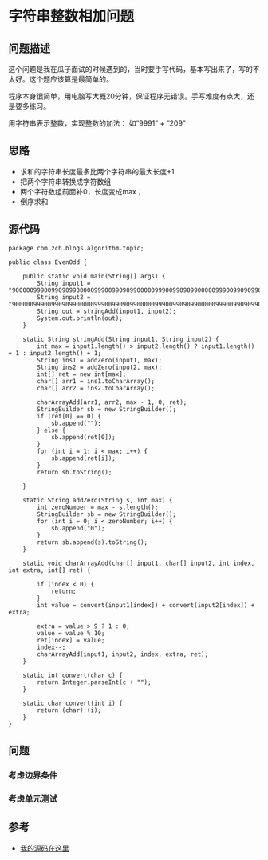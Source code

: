 # 字符串整数相加问题


## 问题描述

这个问题是我在瓜子面试的时候遇到的，当时要手写代码，基本写出来了，写的不太好。这个题应该算是最简单的。

程序本身很简单，用电脑写大概20分钟，保证程序无错误。手写难度有点大，还是要多练习。

用字符串表示整数，实现整数的加法：
如“9991” + “209”



## 思路

- 求和的字符串长度最多比两个字符串的最大长度+1
- 把两个字符串转换成字符数组
- 两个字符数组前面补0，长度变成max；
- 倒序求和

## 源代码
```
package com.zch.blogs.algorithm.topic;

public class EvenOdd {

	public static void main(String[] args) {
		String input1 = "900000999009909099000009990099090990000099900990909900000999009909099000009990099090990000099900990909900000999009909099000009990099090990000099900990909900000999009909099";
		String input2 = "9000009990099090990000099900990909900000999009909099000009990099090990000099900990909900000999009909099000009990099090990000099900990909900000999009909099000009990099090911";
		String out = stringAdd(input1, input2);
		System.out.println(out);
	}

	static String stringAdd(String input1, String input2) {
		int max = input1.length() > input2.length() ? input1.length() + 1 : input2.length() + 1;
		String ins1 = addZero(input1, max);
		String ins2 = addZero(input2, max);
		int[] ret = new int[max];
		char[] arr1 = ins1.toCharArray();
		char[] arr2 = ins2.toCharArray();

		charArrayAdd(arr1, arr2, max - 1, 0, ret);
		StringBuilder sb = new StringBuilder();
		if (ret[0] == 0) {
			sb.append("");
		} else {
			sb.append(ret[0]);
		}
		for (int i = 1; i < max; i++) {
			sb.append(ret[i]);
		}
		return sb.toString();

	}

	static String addZero(String s, int max) {
		int zeroNumber = max - s.length();
		StringBuilder sb = new StringBuilder();
		for (int i = 0; i < zeroNumber; i++) {
			sb.append("0");
		}
		return sb.append(s).toString();
	}

	static void charArrayAdd(char[] input1, char[] input2, int index, int extra, int[] ret) {

		if (index < 0) {
			return;
		}
		int value = convert(input1[index]) + convert(input2[index]) + extra;

		extra = value > 9 ? 1 : 0;
		value = value % 10;
		ret[index] = value;
		index--;
		charArrayAdd(input1, input2, index, extra, ret);
	}

	static int convert(char c) {
		return Integer.parseInt(c + "");
	}

	static char convert(int i) {
		return (char) (i);
	}
}

```

## 问题

### 考虑边界条件


### 考虑单元测试

## 参考

- [我的源码在这里](https://github.com/wardensky/blogs/blob/master/00.source-code/blogs/algorithm/src/main/java/com/zch/blogs/algorithm/topic/StringInteger.java)
